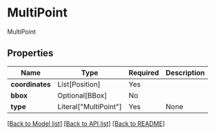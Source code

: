 # MultiPoint

MultiPoint

## Properties
| Name | Type | Required | Description |
| ------------ | ------------- | ------------- | ------------- |
**coordinates** | List[Position] | Yes |  |
**bbox** | Optional[BBox] | No |  |
**type** | Literal["MultiPoint"] | Yes | None |


[[Back to Model list]](../../../README.md#models-v2-link) [[Back to API list]](../../../README.md#apis-v2-link) [[Back to README]](../../../README.md)
